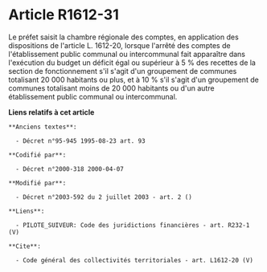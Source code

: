 # Article R1612-31

Le préfet saisit la chambre régionale des comptes, en application des dispositions de l'article L. 1612-20, lorsque l'arrêté
des comptes de l'établissement public communal ou intercommunal fait apparaître dans l'exécution du budget un déficit égal ou
supérieur à 5 % des recettes de la section de fonctionnement s'il s'agit d'un groupement de communes totalisant 20 000
habitants ou plus, et à 10 % s'il s'agit d'un groupement de communes totalisant moins de 20 000 habitants ou d'un autre
établissement public communal ou intercommunal.

**Liens relatifs à cet article**

	**Anciens textes**:

	  - Décret n°95-945 1995-08-23 art. 93

	**Codifié par**:

	  - Décret n°2000-318 2000-04-07

	**Modifié par**:

	  - Décret n°2003-592 du 2 juillet 2003 - art. 2 ()

	**Liens**:

	  - PILOTE_SUIVEUR: Code des juridictions financières - art. R232-1 (V)

	**Cite**:

	  - Code général des collectivités territoriales - art. L1612-20 (V)
